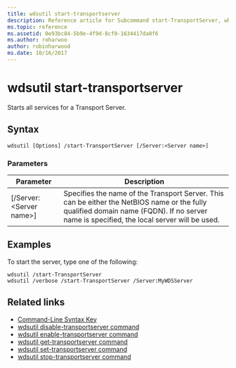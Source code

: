 ```yaml
---
title: wdsutil start-transportserver
description: Reference article for Subcommand start-TransportServer, which starts all services for a Transport Server.
ms.topic: reference
ms.assetid: 0e93bc84-5b9e-4f9d-8cf0-1634417da0f6
ms.author: roharwoo
author: robinharwood
ms.date: 10/16/2017
---
```

# wdsutil start-transportserver



Starts all services for a Transport Server.

## Syntax
```
wdsutil [Options] /start-TransportServer [/Server:<Server name>]
```
### Parameters

|Parameter|Description|
|-------|--------|
|[/Server:\<Server name\>]|Specifies the name of the Transport Server. This can be either the NetBIOS name or the fully qualified domain name (FQDN). If no server name is specified, the local server will be used.|

## Examples
To start the server, type one of the following:
```
wdsutil /start-TransportServer
wdsutil /verbose /start-TransportServer /Server:MyWDSServer
```
## Related links
- [Command-Line Syntax Key](command-line-syntax-key.md)
- [wdsutil disable-transportserver command](wdsutil-disable-transportserver.md)
- [wdsutil enable-transportserver command](wdsutil-enable-transportserver.md)
- [wdsutil get-transportserver command](wdsutil-get-transportserver.md)
- [wdsutil set-transportserver command](wdsutil-set-transportserver.md)
- [wdsutil stop-transportserver command](wdsutil-stop-transportserver.md)
